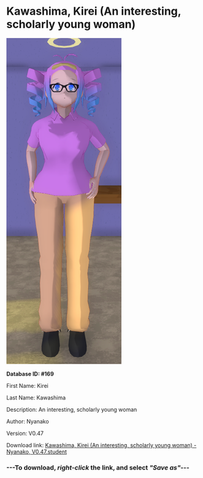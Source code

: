 # Kawashima, Kirei (An interesting, scholarly young woman)

<img src="https://raw.githubusercontent.com/Arbiter1223/Daigaku-Gurashi-Custom-Students/master/Students/Files/Kawashima%2C%20Kirei%20(An%20interesting%2C%20scholarly%20young%20woman).png" title="Kawashima, Kirei (An interesting, scholarly young woman) - Nyanako, V0.47">

**Database ID: #169**

First Name: Kirei

Last Name: Kawashima

Description: An interesting, scholarly young woman

Author: Nyanako

Version: V0.47

Download link: <a href="https://raw.githubusercontent.com/Arbiter1223/Daigaku-Gurashi-Custom-Students/master/Students/Files/Kawashima%2C%20Kirei%20(An%20interesting%2C%20scholarly%20young%20woman)%20-%20Nyanako%2C%20V0.47.student">Kawashima, Kirei (An interesting, scholarly young woman) - Nyanako, V0.47.student</a>

### ---**To download, _right-click_ the link, and select _"Save as"_**---
